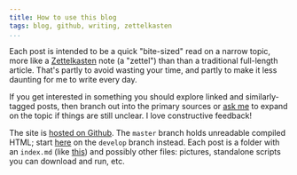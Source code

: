 ```yaml
---
title: How to use this blog
tags: blog, github, writing, zettelkasten
...
```


Each post is intended to be a quick "bite-sized" read on a narrow topic, more
like a [Zettelkasten][zettel] note (a "zettel") than than a traditional
full-length article. That's partly to avoid wasting your time, and partly to
make it less daunting for me to write every day.

If you get interested in something you should explore linked and similarly-tagged
posts, then branch out into the primary sources or [ask me][me] to expand
on the topic if things are still unclear. I love constructive feedback!

The site is [hosted on Github][github]. The `master` branch holds unreadable
compiled HTML; start [here][posts] on the `develop` branch instead. Each post
is a folder with an `index.md` (like [this][this]) and possibly other files:
pictures, standalone scripts you can download and run, etc.

[zettel]: https://zettelkasten.de/posts/overview/
[github]: https://github.com/jefdaj/jefdaj.github.io
[posts]: https://github.com/jefdaj/jefdaj.github.io/blob/develop/src/posts/
[me]: /about.html
[this]: https://raw.githubusercontent.com/jefdaj/jefdaj.github.io/develop/src/posts/2021/03/03/how-to-use-this-blog/index.md

